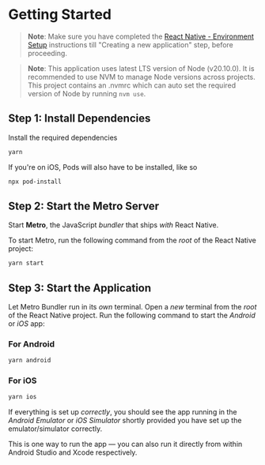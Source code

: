 # Getting Started

> **Note**: Make sure you have completed the [React Native - Environment Setup](https://reactnative.dev/docs/environment-setup) instructions till "Creating a new application" step, before proceeding.

> **Note**: This application uses latest LTS version of Node (v20.10.0). It is recommended to use NVM to manage Node versions across projects. This project contains an .nvmrc which can auto set the required version of Node by running `nvm use`.

## Step 1: Install Dependencies

Install the required dependencies

```bash
yarn
```

If you're on iOS, Pods will also have to be installed, like so

```bash
npx pod-install
```

## Step 2: Start the Metro Server

Start **Metro**, the JavaScript _bundler_ that ships _with_ React Native.

To start Metro, run the following command from the _root_ of the React Native project:

```bash
yarn start
```

## Step 3: Start the Application

Let Metro Bundler run in its _own_ terminal. Open a _new_ terminal from the _root_ of the React Native project. Run the following command to start the _Android_ or _iOS_ app:

### For Android

```bash
yarn android
```

### For iOS

```bash
yarn ios
```

If everything is set up _correctly_, you should see the app running in the _Android Emulator_ or _iOS Simulator_ shortly provided you have set up the emulator/simulator correctly.

This is one way to run the app — you can also run it directly from within Android Studio and Xcode respectively.
